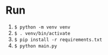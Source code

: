 # Run
1. `$ python -m venv venv`
2. `$ . venv/bin/activate`
3. `$ pip install -r requirements.txt`
4. `$ python main.py`
